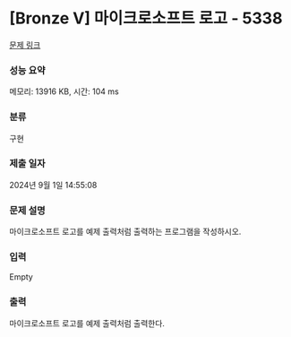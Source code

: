 # [Bronze V] 마이크로소프트 로고 - 5338 

[문제 링크](https://www.acmicpc.net/problem/5338) 

### 성능 요약

메모리: 13916 KB, 시간: 104 ms

### 분류

구현

### 제출 일자

2024년 9월 1일 14:55:08

### 문제 설명

<p>
	마이크로소프트 로고를 예제 출력처럼 출력하는 프로그램을 작성하시오.</p>

### 입력 

 Empty

### 출력 

 <p>
	마이크로소프트 로고를 예제 출력처럼 출력한다.</p>

